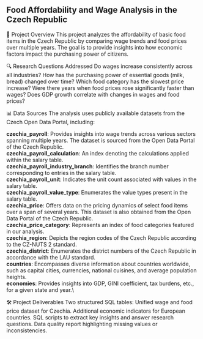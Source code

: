 ## Food Affordability and Wage Analysis in the Czech Republic

📌 Project Overview
This project analyzes the affordability of basic food items in the Czech Republic by comparing wage trends and food prices over multiple years. The goal is to provide insights into how economic factors impact the purchasing power of citizens.

🔍 Research Questions Addressed
Do wages increase consistently across all industries?
How has the purchasing power of essential goods (milk, bread) changed over time?
Which food category has the slowest price increase?
Were there years when food prices rose significantly faster than wages?
Does GDP growth correlate with changes in wages and food prices?

📊 Data Sources
The analysis uses publicly available datasets from the Czech Open Data Portal, including:

**czechia_payroll**: Provides insights into wage trends across various sectors spanning multiple years. The dataset is sourced from the Open Data Portal of the Czech Republic.\
**czechia_payroll_calculation**: An index denoting the calculations applied within the salary table.\
**czechia_payroll_industry_branch**: Identifies the branch number corresponding to entries in the salary table.\
**czechia_payroll_unit**: Indicates the unit count associated with values in the salary table.\
**czechia_payroll_value_type**: Enumerates the value types present in the salary table.\
**czechia_price**: Offers data on the pricing dynamics of select food items over a span of several years. This dataset is also obtained from the Open Data Portal of the Czech Republic.\
**czechia_price_category**: Represents an index of food categories featured in our analysis.\
**czechia_region**: Depicts the region codes of the Czech Republic according to the CZ-NUTS 2 standard.\
**czechia_district**: Enumerates the district numbers of the Czech Republic in accordance with the LAU standard.\
**countries**: Encompasses diverse information about countries worldwide, such as capital cities, currencies, national cuisines, and average population heights.\
**economies**: Provides insights into GDP, GINI coefficient, tax burdens, etc., for a given state and year.\


🛠 Project Deliverables
Two structured SQL tables:
Unified wage and food price dataset for Czechia.
Additional economic indicators for European countries.
SQL scripts to extract key insights and answer research questions.
Data quality report highlighting missing values or inconsistencies.
